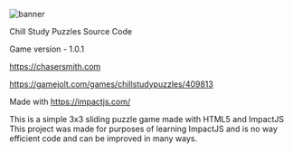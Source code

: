 ![banner](https://m.gjcdn.net/game-header/2000/409813-uvsgryfi-v4.png)

Chill Study Puzzles Source Code

Game version - 1.0.1

https://chasersmith.com

https://gamejolt.com/games/chillstudypuzzles/409813

Made with https://impactjs.com/

This is a simple 3x3 sliding puzzle game made with HTML5 and ImpactJS
This project was made for purposes of learning ImpactJS and is no way efficient code
and can be improved in many ways.